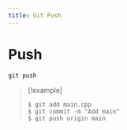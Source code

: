 ```yaml
---
title: Git Push
---
```


# Push

`git push`

>[!example]
>```
>$ git add main.cpp
>$ git commit -m "Add main"
>$ git push origin main
>```

